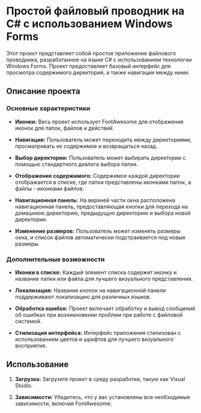 Простой файловый проводник на C# с использованием Windows Forms
===============================================================

Этот проект представляет собой простое приложение файлового проводника, разработанное на языке C# с использованием технологии Windows Forms. Проект предоставляет базовый интерфейс для просмотра содержимого директорий, а также навигации между ними.

Описание проекта
----------------

### Основные характеристики

*   **Иконки:** Весь проект использует FontAwesome для отображения иконок для папок, файлов и действий.
    
*   **Навигация:** Пользователь может переходить между директориями, просматривать их содержимое и возвращаться назад.
    
*   **Выбор директории:** Пользователь может выбирать директории с помощью стандартного диалога выбора папки.
    
*   **Отображение содержимого:** Содержимое каждой директории отображается в списке, где папки представлены иконками папок, а файлы - иконками файлов.
    
*   **Навигационная панель:** На верхней части окна расположена навигационная панель, предоставляющая кнопки для перехода на домашнюю директорию, предыдущую директорию и выбора новой директории.
    
*   **Изменение размеров:** Пользователь может изменять размеры окна, и список файлов автоматически подстраивается под новые размеры.
    

### Дополнительные возможности

*   **Иконки в списке:** Каждый элемент списка содержит иконку и название папки или файла для лучшего визуального представления.
    
*   **Локализация:** Названия кнопок на навигационной панели поддерживают локализацию для различных языков.
    
*   **Обработка ошибок:** Проект включает обработку и вывод сообщений об ошибках при возникновении проблем при работе с файловой системой.
    
*   **Стилизация интерфейса:** Интерфейс приложения стилизован с использованием цветов и шрифтов для лучшего визуального восприятия.
    

Использование
-------------

1.  **Загрузка:** Загрузите проект в среду разработки, такую как Visual Studio.
    
2.  **Зависимости:** Убедитесь, что у вас установлены все необходимые зависимости, включая FontAwesome.
